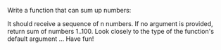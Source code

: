 Write a function that can sum up numbers:

It should receive a sequence of n numbers.
If no argument is provided, return sum of numbers 1..100.
Look closely to the type of the function's default argument ...
Have fun!